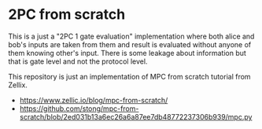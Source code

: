 # 2PC from scratch
This is a just a "2PC 1 gate evaluation" implementation where both alice and bob's inputs are taken from them and result is evaluated without anyone of them knowing other's input.
There is some leakage about information but that is gate level and not the protocol level.

This repository is just an implementation of MPC from scratch tutorial from Zellix.
- https://www.zellic.io/blog/mpc-from-scratch/ 
- https://github.com/stong/mpc-from-scratch/blob/2ed031b13a6ec26a6a87ee7db48772237306b939/mpc.py 


